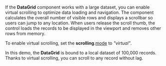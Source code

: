 If the **DataGrid** component works with a large dataset, you can enable virtual scrolling to optimize data loading and navigation. The component calculates the overall number of visible rows and displays a scrollbar so users can jump to any location. When users release the scroll thumb, the control loads the records to be displayed in the viewport and removes other rows from memory. 

To enable virtual scrolling, set the **scrolling**.[mode](/Documentation/ApiReference/UI_Widgets/dxDataGrid/Configuration/scrolling/#mode) to *"virtual"*.

In this demo, the **DataGrid** is bound to a local dataset of 100,000 records. Thanks to virtual scrolling, you can scroll to any record without lag.
